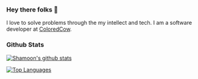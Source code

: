 ### Hey there folks 👋

I love to solve problems through the my intellect and tech. I am a software developer at [ColoredCow](coloredcow.com).

### Github Stats

[![Shamoon's github stats](https://github-readme-stats.vercel.app/api?username=mdshamoon)](https://github.com/mdshamoon/github-readme-stats)

[![Top Languages](https://github-readme-stats.vercel.app/api/top-langs/?username=mdshamoon)](https://github.com/mdshamoon/github-readme-stats)
